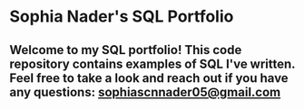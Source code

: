 # Sophia Nader's SQL Portfolio

## Welcome to my SQL portfolio! This code repository contains examples of SQL I've written. Feel free to take a look and reach out if you have any questions: sophiascnnader05@gmail.com
